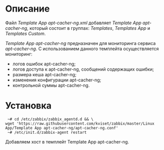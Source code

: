 # Описание

Файл *Template App apt-cacher-ng.xml* добавляет *Template App apt-cacher-ng*, который состоит в группах: *Templates*, *Templates App* и *Templates Custom*.

*Template App apt-cacher-ng* предназначен для мониторинга сервиса *apt-cacher-ng*. С использованием данного темплейта осуществляется мониторинг:
- логов ошибок apt-cacher-ng;
- логов доступа к apt-cacher-ng, сообщений содержащих ошибки;
- размера кеша apt-cacher-ng;
- изменения конфигурации apt-cacher-ng;
- контрольной суммы apt-cacher-ng.

# Установка
```
 ~# cd /etc/zabbix/zabbix_agentd.d && \
wget 'https://raw.githubusercontent.com/kviset/zabbix/master/Linux App/Template App apt-cacher-ng/apt-cacher-ng.conf'
 ~# /etc/init.d/zabbix-agent restart
```

Добавляем хост в темплейт Template App apt-cacher-ng.
